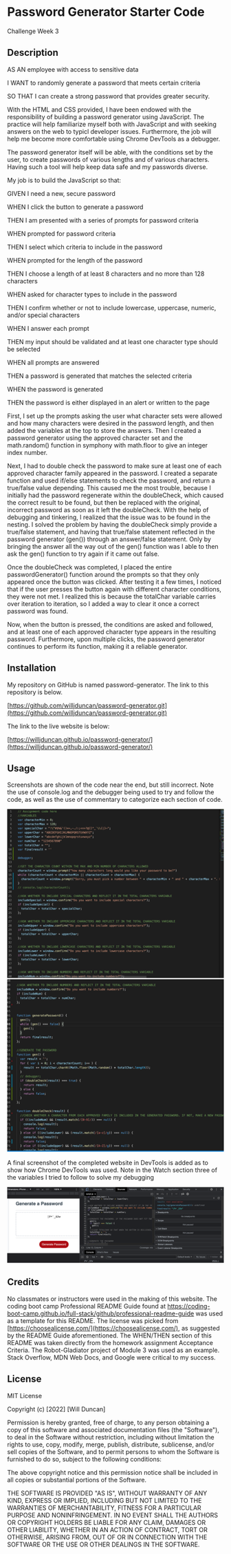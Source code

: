 # Password Generator Starter Code
Challenge Week 3

## Description

AS AN employee with access to sensitive data

I WANT to randomly generate a password that meets certain criteria

SO THAT I can create a strong password that provides greater security.

With the HTML and CSS provided, I have been endowed with the responsibility of building a password generator using JavaScript. The practice will help familiarize myself both with JavaScript and with seeking answers on the web to typicl developer issues. Furthermore, the job will help me become more comfortable using Chrome DevTools as a debugger. 

The password generator itself will be able, with the conditions set by the user, to create passwords of various lengths and of various characters. Having such a tool will help keep data safe and my passwords diverse. 

My job is to build the JavaScript so that:

GIVEN I need a new, secure password

WHEN I click the button to generate a password

THEN I am presented with a series of prompts for password criteria

WHEN prompted for password criteria

THEN I select which criteria to include in the password

WHEN prompted for the length of the password

THEN I choose a length of at least 8 characters and no more than 128 characters

WHEN asked for character types to include in the password

THEN I confirm whether or not to include lowercase, uppercase, numeric, and/or special characters

WHEN I answer each prompt

THEN my input should be validated and at least one character type should be selected

WHEN all prompts are answered

THEN a password is generated that matches the selected criteria

WHEN the password is generated

THEN the password is either displayed in an alert or written to the page

First, I set up the prompts asking the user what character sets were allowed and how many characters were desired in the password length, and then added the variables at the top to store the answers. Then I created a password generator using the approved character set and the math.random() function in symphony with math.floor to give an integer index number. 

Next, I had to double check the password to make sure at least one of each approved character family appeared in the password. I created a separate function and used if/else statements to check the password, and return a true/false value depending. This caused me the most trouble, because I initially had the password regenerate within the doubleCheck, which caused the correct result to be found, but then be replaced with the original, incorrect password as soon as it left the doubleCheck. With the help of debugging and tinkering, I realized that the issue was to be found in the nesting. I solved the problem by having the doubleCheck simply provide a true/false statement, and having that true/false statement reflected in the password generator (gen()) through an answer/false statement. Only by bringing the answer all the way out of the gen() function was I able to then ask the gen() function to try again if it came out false. 

Once the doubleCheck was completed, I placed the entire passwordGenerator() function around the prompts so that they only appeared once the button was clicked. After testing it a few times, I noticed that if the user presses the button again with different character conditions, they were not met. I realized this is because the totalChar variable carries over iteration to iteration, so I added a way to clear it once a correct password was found.  

Now, when the button is pressed, the conditions are asked and followed, and at least one of each approved character type appears in the resulting password. Furthermore, upon multiple clicks, the password generator continues to perform its function, making it a reliable generator. 

## Installation

My repository on GitHub is named password-generator. The link to this repository is below.

[https://github.com/willjduncan/password-generator.git](https://github.com/willjduncan/password-generator.git)


The link to the live website is below: 

[https://willjduncan.github.io/password-generator/](https://willjduncan.github.io/password-generator/)


## Usage

Screenshots are shown of the code near the end, but still incorrect. Note the use of console.log and the debugger being used to try and follow the code, as well as the use of commentary to categorize each section of code. 

![screenshot midwork part 1](/assets/images/screenshot-midwork-1.png)
![screenshot midwork part 2](/assets/images/screenshot-midwork-2.png)


A final screenshot of the completed website in DevTools is added as to show how Chrome DevTools was used. Note in the Watch section three of the variables I tried to follow to solve my debugging 

![screenshot on DevTools](/assets/images/screenshot-devtools.png)

## Credits

No classmates or instructors were used in the making of this website. The coding boot camp Professional README Guide found at https://coding-boot-camp.github.io/full-stack/github/professional-readme-guide was used as a template for this README. The license was picked from [https://choosealicense.com/](https://choosealicense.com/), as suggested by the README Guide aforementioned. The WHEN/THEN section of this README was taken directly from the homework assignment Acceptance Criteria. The Robot-Gladiator project of Module 3 was used as an example. Stack Overflow, MDN Web Docs, and Google were critical to my success. 

## License

MIT License

Copyright (c) [2022] [Will Duncan]

Permission is hereby granted, free of charge, to any person obtaining a copy
of this software and associated documentation files (the "Software"), to deal
in the Software without restriction, including without limitation the rights
to use, copy, modify, merge, publish, distribute, sublicense, and/or sell
copies of the Software, and to permit persons to whom the Software is
furnished to do so, subject to the following conditions:

The above copyright notice and this permission notice shall be included in all
copies or substantial portions of the Software.

THE SOFTWARE IS PROVIDED "AS IS", WITHOUT WARRANTY OF ANY KIND, EXPRESS OR
IMPLIED, INCLUDING BUT NOT LIMITED TO THE WARRANTIES OF MERCHANTABILITY,
FITNESS FOR A PARTICULAR PURPOSE AND NONINFRINGEMENT. IN NO EVENT SHALL THE
AUTHORS OR COPYRIGHT HOLDERS BE LIABLE FOR ANY CLAIM, DAMAGES OR OTHER
LIABILITY, WHETHER IN AN ACTION OF CONTRACT, TORT OR OTHERWISE, ARISING FROM,
OUT OF OR IN CONNECTION WITH THE SOFTWARE OR THE USE OR OTHER DEALINGS IN THE
SOFTWARE.